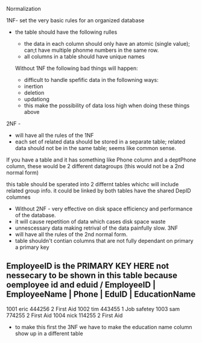 Normalization

1NF- set the very basic rules for an organized database 
- the table should have the following rulles
  - the data in each column should only have an atomic (single value); can;t have multiple phonme numbers in the same row.
  - all columns in a table should have unique names


  Without 1NF the following bad things will happen:
   - difficult to handle spefific data in the followning ways:
    - inertion
    - deletion
    - updationg
    - this make the possibility of data loss high when doing these things above



2NF - 
 - will have all the rules of the 1NF
 - each set of related data should be stored in a separate table; related data should not be in the same table; seems like common sense.

 If you have a table and it has something like Phone column and a deptPhone column, these would be 2 different datagroups (this would not be a 2nd normal form)

 this table should be sperated into 2 differnt tables whichc will include related group info.
 it could be linked by both tables have the shared DepID columnes


  - Without 2NF - very effective on disk space efficiency and performance of the database.
   - it will cause repetition of data which cases disk space waste
   - unnescessary data making retrival of the data painfully slow.
3NF
 - will have all the rules of the 2nd normal form.
 - table shouldn't contian columns that are not fully dependant on primary a primary key
 

EmployeeID is the PRIMARY KEY HERE                not nessecary to be shown in this table because oemployee id and eduid
                                                  /
**EmployeeID** | EmployeeName | Phone | EduID | EducationName
-----------------------------------------------------------
1001              eric          444256    2     First  Aid
1002              tim           443455    1     Job safetey
1003              sam           774255    2     First  Aid
1004              nick          114255    2     First  Aid

- to make this first the 3NF we have to make the education name column show up in a different table 



 

 

  


